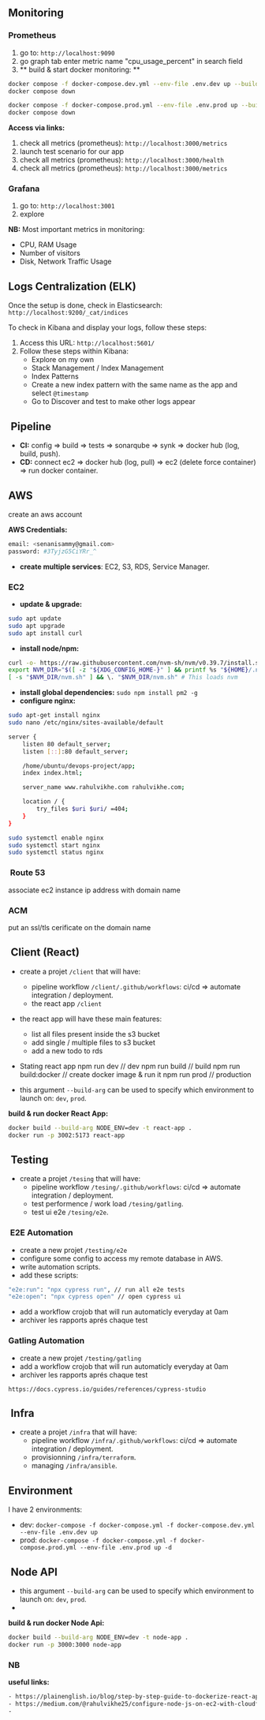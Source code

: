 ## Monitoring

### Prometheus

1. go to: `http://localhost:9090`
2. go graph tab enter metric name "cpu_usage_percent" in search field
3. ** build & start docker monitoring: **
```bash
docker compose -f docker-compose.dev.yml --env-file .env.dev up --build
docker compose down
```

```bash
docker compose -f docker-compose.prod.yml --env-file .env.prod up --build
docker compose down
```

**Access via links:**

1. check all metrics (prometheus): `http://localhost:3000/metrics`
2. launch test scenario for our app
3. check all metrics (prometheus): `http://localhost:3000/health`
4. check all metrics (prometheus): `http://localhost:3000/metrics`

### Grafana

1. go to: `http://localhost:3001`
2. explore

**NB:**
Most important metrics in monitoring:

- CPU, RAM Usage
- Number of visitors
- Disk, Network Traffic Usage

## Logs Centralization (ELK)

Once the setup is done, check in Elasticsearch: `http://localhost:9200/_cat/indices`

To check in Kibana and display your logs, follow these steps:

1. Access this URL: `http://localhost:5601/`
2. Follow these steps within Kibana:
   - Explore on my own
   - Stack Management / Index Management
   - Index Patterns
   - Create a new index pattern with the same name as the app and select `@timestamp`
   - Go to Discover and test to make other logs appear

<!-- ##  Launch Project

**build & run docker compose:**

```bash
docker-compose up --build
docker-compose down
``` -->

##  Pipeline

- **CI:** config => build => tests => sonarqube => synk => docker hub (log, build, push).
- **CD:** connect ec2 => docker hub (log, pull) => ec2 (delete force container) => run docker container.

## AWS

create an aws account

**AWS Credentials:**

```bash
email: <senanisammy@gmail.com>
password: #3TyjzG5CiYRr_^
```

- **create multiple services**: EC2, S3, RDS, Service Manager.

### EC2

- **update & upgrade:**

```bash
sudo apt update
sudo apt upgrade
sudo apt install curl
```

- **install node/npm:**

```bash
curl -o- https://raw.githubusercontent.com/nvm-sh/nvm/v0.39.7/install.sh | bash
export NVM_DIR="$([ -z "${XDG_CONFIG_HOME-}" ] && printf %s "${HOME}/.nvm" || printf %s "${XDG_CONFIG_HOME}/nvm")"
[ -s "$NVM_DIR/nvm.sh" ] && \. "$NVM_DIR/nvm.sh" # This loads nvm
```

- **install global dependencies:** `sudo npm install pm2 -g`
- **configure nginx:**

```bash
sudo apt-get install nginx
sudo nano /etc/nginx/sites-available/default
```

```bash
server {
    listen 80 default_server;
    listen [::]:80 default_server;

    /home/ubuntu/devops-project/app;
    index index.html;

    server_name www.rahulvikhe.com rahulvikhe.com;

    location / {
        try_files $uri $uri/ =404;
    }
}
```

```bash
sudo systemctl enable nginx
sudo systemctl start nginx
sudo systemctl status nginx
```

###  Route 53

associate ec2 instance ip address with domain name

### ACM

put an ssl/tls cerificate on the domain name

##  Client (React)

- create a projet `/client` that will have:
  - pipeline workflow `/client/.github/workflows`: ci/cd => automate integration / deployment.
  - the react app `/client`
- the react app will have these main features:

  - list all files present inside the s3 bucket
  - add single / multiple files to s3 bucket
  - add a new todo to rds

- Stating react app
  npm run dev // dev
  npm run build // build
  npm run build:docker // create docker image & run it
  npm run prod // production

- this argument `--build-arg` can be used to specify which environment to launch on: `dev`, `prod`.

**build & run docker React App:**

```bash
docker build --build-arg NODE_ENV=dev -t react-app .
docker run -p 3002:5173 react-app
```

##  Testing

- create a projet `/tesing` that will have:
  - pipeline workflow `/tesing/.github/workflows`: ci/cd => automate integration / deployment.
  - test performence / work load `/tesing/gatling`.
  - test ui e2e `/tesing/e2e`.

###  E2E Automation

- create a new projet `/testing/e2e`
- configure some config to access my remote database in AWS.
- write automation scripts.
- add these scripts:

```bash
"e2e:run": "npx cypress run", // run all e2e tests
"e2e:open": "npx cypress open" // open cypress ui
```

- add a workflow crojob that will run automaticly everyday at 0am
- archiver les rapports aprés chaque test

### Gatling Automation

- create a new projet `/testing/gatling`
- add a workflow crojob that will run automaticly everyday at 0am
- archiver les rapports aprés chaque test

`https://docs.cypress.io/guides/references/cypress-studio`

##  Infra

- create a projet `/infra` that will have:
  - pipeline workflow `/infra/.github/workflows`: ci/cd => automate integration / deployment.
  - provisionning `/infra/terraform`.
  - managing `/infra/ansible`.

## Environment

I have 2 environments:

- dev: `docker-compose -f docker-compose.yml -f docker-compose.dev.yml --env-file .env.dev up`
- prod: `docker-compose -f docker-compose.yml -f docker-compose.prod.yml --env-file .env.prod up -d`

##  Node API

- this argument `--build-arg` can be used to specify which environment to launch on: `dev`, `prod`.
-

**build & run docker Node Api:**

```bash
docker build --build-arg NODE_ENV=dev -t node-app .
docker run -p 3000:3000 node-app
```

### NB

**useful links:**

```bash
- https://plainenglish.io/blog/step-by-step-guide-to-dockerize-react-app-created-using-vite
- https://medium.com/@rahulvikhe25/configure-node-js-on-ec2-with-cloudfront-route-53-and-aws-certificate-manager-d9ae6d364a18
- 
```
